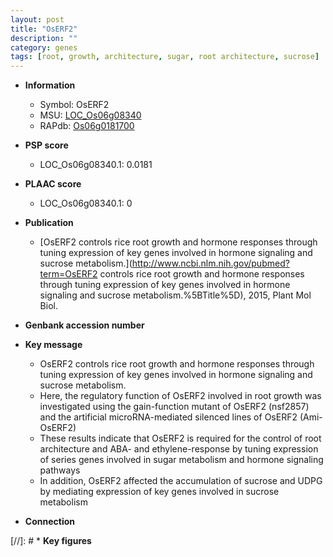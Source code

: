 ```yaml
---
layout: post
title: "OsERF2"
description: ""
category: genes
tags: [root, growth, architecture, sugar, root architecture, sucrose]
---
```


* **Information**  
    + Symbol: OsERF2  
    + MSU: [LOC_Os06g08340](http://rice.plantbiology.msu.edu/cgi-bin/ORF_infopage.cgi?orf=LOC_Os06g08340)  
    + RAPdb: [Os06g0181700](http://rapdb.dna.affrc.go.jp/viewer/gbrowse_details/irgsp1?name=Os06g0181700)  

* **PSP score**  
    + LOC_Os06g08340.1: 0.0181 

* **PLAAC score**  
    + LOC_Os06g08340.1: 0 

* **Publication**  
    + [OsERF2 controls rice root growth and hormone responses through tuning expression of key genes involved in hormone signaling and sucrose metabolism.](http://www.ncbi.nlm.nih.gov/pubmed?term=OsERF2 controls rice root growth and hormone responses through tuning expression of key genes involved in hormone signaling and sucrose metabolism.%5BTitle%5D), 2015, Plant Mol Biol.

* **Genbank accession number**  

* **Key message**  
    + OsERF2 controls rice root growth and hormone responses through tuning expression of key genes involved in hormone signaling and sucrose metabolism.
    + Here, the regulatory function of OsERF2 involved in root growth was investigated using the gain-function mutant of OsERF2 (nsf2857) and the artificial microRNA-mediated silenced lines of OsERF2 (Ami-OsERF2)
    + These results indicate that OsERF2 is required for the control of root architecture and ABA- and ethylene-response by tuning expression of series genes involved in sugar metabolism and hormone signaling pathways
    + In addition, OsERF2 affected the accumulation of sucrose and UDPG by mediating expression of key genes involved in sucrose metabolism

* **Connection**  

[//]: # * **Key figures**  


